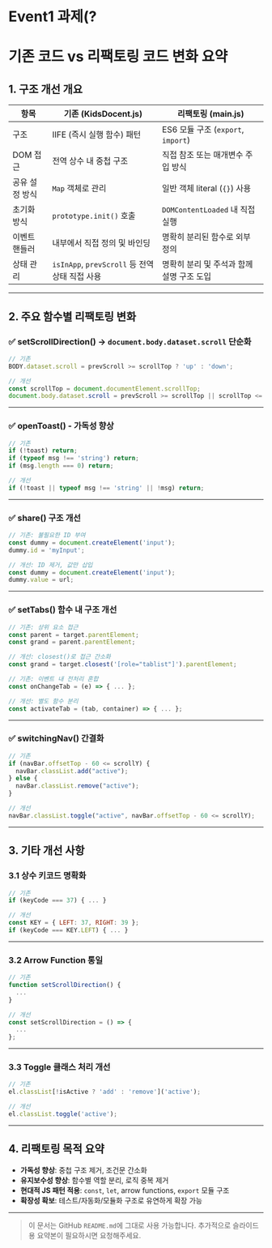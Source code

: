 # Event1 과제(?

# 기존 코드 vs 리팩토링 코드 변화 요약

## 1. 구조 개선 개요

| 항목           | 기존 (KidsDocent.js)                         | 리팩토링 (main.js)                         |
|----------------|----------------------------------------------|---------------------------------------------|
| 구조           | IIFE (즉시 실행 함수) 패턴                  | ES6 모듈 구조 (`export`, `import`)         |
| DOM 접근       | 전역 상수 내 중첩 구조                       | 직접 참조 또는 매개변수 주입 방식          |
| 공유 설정 방식 | `Map` 객체로 관리                            | 일반 객체 literal (`{}`) 사용              |
| 초기화 방식    | `prototype.init()` 호출                      | `DOMContentLoaded` 내 직접 실행            |
| 이벤트 핸들러  | 내부에서 직접 정의 및 바인딩                 | 명확히 분리된 함수로 외부 정의             |
| 상태 관리      | `isInApp`, `prevScroll` 등 전역 상태 직접 사용 | 명확히 분리 및 주석과 함께 설명 구조 도입 |

---

## 2. 주요 함수별 리팩토링 변화

### ✅ setScrollDirection() → `document.body.dataset.scroll` 단순화

```js
// 기존
BODY.dataset.scroll = prevScroll >= scrollTop ? 'up' : 'down';

// 개선
const scrollTop = document.documentElement.scrollTop;
document.body.dataset.scroll = prevScroll >= scrollTop || scrollTop <= 0 ? 'up' : 'down';
```

---

### ✅ openToast() - 가독성 향상

```js
// 기존
if (!toast) return;
if (typeof msg !== 'string') return;
if (msg.length === 0) return;

// 개선
if (!toast || typeof msg !== 'string' || !msg) return;
```

---

### ✅ share() 구조 개선

```js
// 기존: 불필요한 ID 부여
const dummy = document.createElement('input');
dummy.id = 'myInput';

// 개선: ID 제거, 값만 삽입
const dummy = document.createElement('input');
dummy.value = url;
```

---

### ✅ setTabs() 함수 내 구조 개선

```js
// 기존: 상위 요소 접근
const parent = target.parentElement;
const grand = parent.parentElement;

// 개선: closest()로 접근 간소화
const grand = target.closest('[role="tablist"]').parentElement;
```

```js
// 기존: 이벤트 내 전처리 혼합
const onChangeTab = (e) => { ... };

// 개선: 별도 함수 분리
const activateTab = (tab, container) => { ... };
```

---

### ✅ switchingNav() 간결화

```js
// 기존
if (navBar.offsetTop - 60 <= scrollY) {
  navBar.classList.add("active");
} else {
  navBar.classList.remove("active");
}

// 개선
navBar.classList.toggle("active", navBar.offsetTop - 60 <= scrollY);
```

---

## 3. 기타 개선 사항

### 3.1 상수 키코드 명확화

```js
// 기존
if (keyCode === 37) { ... }

// 개선
const KEY = { LEFT: 37, RIGHT: 39 };
if (keyCode === KEY.LEFT) { ... }
```

---

### 3.2 Arrow Function 통일

```js
// 기존
function setScrollDirection() {
  ...
}

// 개선
const setScrollDirection = () => {
  ...
};
```

---

### 3.3 Toggle 클래스 처리 개선

```js
// 기존
el.classList[!isActive ? 'add' : 'remove']('active');

// 개선
el.classList.toggle('active');
```

---

## 4. 리팩토링 목적 요약

- **가독성 향상**: 중첩 구조 제거, 조건문 간소화
- **유지보수성 향상**: 함수별 역할 분리, 로직 중복 제거
- **현대적 JS 패턴 적용**: `const`, `let`, arrow functions, `export` 모듈 구조
- **확장성 확보**: 테스트/자동화/모듈화 구조로 유연하게 확장 가능

---

> 이 문서는 GitHub `README.md`에 그대로 사용 가능합니다. 추가적으로 슬라이드용 요약본이 필요하시면 요청해주세요.
